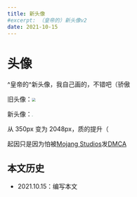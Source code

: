 ```yaml
---
title: 新头像
#excerpt: （皇帝的）新头像v2
date: 2021-10-15
---
```


# 头像

^皇帝的^新头像，我自己画的，不错吧（骄傲

旧头像：<img src="https://z3.ax1x.com/2021/10/15/58l2tO.jpg" style="zoom:50%;" />

新头像：<img src="https://z3.ax1x.com/2021/10/15/583pxH.png" style="zoom: 15%;" />

从 350px 变为 2048px，质的提升（

起因只是因为怕被[Mojang Studios](http://minecraft.fandom.com/zh/wiki/Mojang%20Studios)发[DMCA](https://zh.wikipedia.org/wiki/DMCA)

## 本文历史

- 2021.10.15：编写本文
